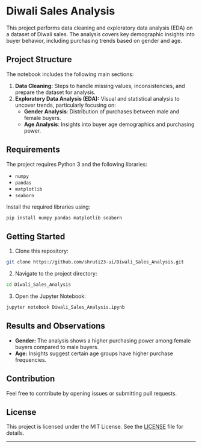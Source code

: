 # Diwali Sales Analysis

This project performs data cleaning and exploratory data analysis (EDA) on a dataset of Diwali sales. The analysis covers key demographic insights into buyer behavior, including purchasing trends based on gender and age. 

## Project Structure

The notebook includes the following main sections:
1. **Data Cleaning:** Steps to handle missing values, inconsistencies, and prepare the dataset for analysis.
2. **Exploratory Data Analysis (EDA):** Visual and statistical analysis to uncover trends, particularly focusing on:
   - **Gender Analysis**: Distribution of purchases between male and female buyers.
   - **Age Analysis**: Insights into buyer age demographics and purchasing power.

## Requirements

The project requires Python 3 and the following libraries:
- `numpy`
- `pandas`
- `matplotlib`
- `seaborn`

Install the required libraries using:
```bash
pip install numpy pandas matplotlib seaborn
```
## Getting Started

1. Clone this repository:
```bash
git clone https://github.com/shruti23-ui/Diwali_Sales_Analysis.git
```
2. Navigate to the project directory:
```bash
cd Diwali_Sales_Analysis
```
3. Open the Jupyter Notebook:
```bash
jupyter notebook Diwali_Sales_Analysis.ipynb
```

## Results and Observations

- **Gender:** The analysis shows a higher purchasing power among female buyers compared to male buyers.
- **Age:** Insights suggest certain age groups have higher purchase frequencies.

## Contribution

Feel free to contribute by opening issues or submitting pull requests. 

## License

This project is licensed under the MIT License. See the [LICENSE](LICENSE) file for details.

---

